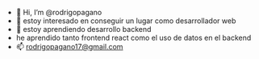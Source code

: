 - 👋 Hi, I’m @rodrigopagano
- 👀 estoy interesado en conseguir un lugar como desarrollador web
- 🌱 estoy aprendiendo desarrollo backend
- he aprendido tanto frontend react como el uso de datos en el backend
- 📫 rodrigopagano17@gmail.com

<!---
rodrigopagano/rodrigopagano is a ✨ special ✨ repository because its `README.md` (this file) appears on your GitHub profile.
You can click the Preview link to take a look at your changes.
--->
